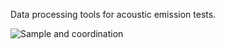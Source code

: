 Data processing tools for acoustic emission tests. 

![Sample and coordination](https://github.com/myliangding/DAE/blob/master/documentation/DCylinder.jpg)

